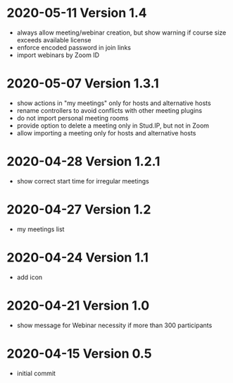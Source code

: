 # 2020-05-11 Version 1.4
- always allow meeting/webinar creation, but show warning
  if course size exceeds available license
- enforce encoded password in join links
- import webinars by Zoom ID
# 2020-05-07 Version 1.3.1
- show actions in "my meetings" only for hosts and alternative hosts
- rename controllers to avoid conflicts with other meeting plugins
- do not import personal meeting rooms
- provide option to delete a meeting only in Stud.IP, but not in Zoom
- allow importing a meeting only for hosts and alternative hosts
# 2020-04-28 Version 1.2.1
- show correct start time for irregular meetings
# 2020-04-27 Version 1.2
- my meetings list
# 2020-04-24 Version 1.1
- add icon
# 2020-04-21 Version 1.0
- show message for Webinar necessity if more than 300 participants
# 2020-04-15 Version 0.5
- initial commit